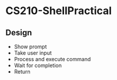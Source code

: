 # CS210-ShellPractical

## Design
- Show prompt 
- Take user input 
- Process and execute command 
- Wait for completion 
- Return

